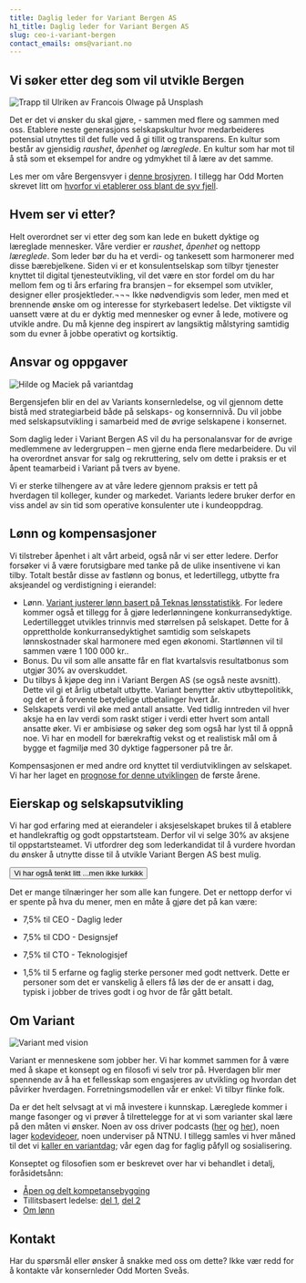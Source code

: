 ```yaml
---
title: Daglig leder for Variant Bergen AS
h1_title: Daglig leder for Variant Bergen AS
slug: ceo-i-variant-bergen
contact_emails: oms@variant.no
---
```


## Vi søker etter deg som vil utvikle Bergen

![Trapp til Ulriken av Francois Olwage på Unsplash](/images/ulriken-trapp.png)

Det er det vi ønsker du skal gjøre, - sammen med flere og sammen med oss. Etablere neste generasjons selskapskultur hvor medarbeideres potensial utnyttes til det fulle ved å gi tillit og transparens. En kultur som består av gjensidig _raushet_, _åpenhet_ og _læreglede_. En kultur som har mot til å stå som et eksempel for andre og ydmykhet til å lære av det samme.

Les mer om våre Bergensvyer i [denne brosjyren](/bergen/vyer). I tillegg har Odd Morten skrevet litt om [hvorfor vi etablerer oss blant de syv fjell](https://blog.variant.no/hallaisen-bergen-d88c7b976ef4).

## Hvem ser vi etter?

Helt overordnet ser vi etter deg som kan lede en bukett dyktige og læreglade mennesker. Våre verdier er _raushet_, _åpenhet_ og nettopp _læreglede_. Som leder bør du ha et verdi- og tankesett som harmonerer med disse bærebjelkene. Siden vi er et konsulentselskap som tilbyr tjenester knyttet til digital tjenesteutvikling, vil det være en stor fordel om du har mellom fem og ti års erfaring fra bransjen – for eksempel som utvikler, designer eller prosjektleder.¬¬¬ Ikke nødvendigvis som leder, men med et brennende ønske om og interesse for styrkebasert ledelse. Det viktigste vil uansett være at du er dyktig med mennesker og evner å lede, motivere og utvikle andre. Du må kjenne deg inspirert av langsiktig målstyring samtidig som du evner å jobbe operativt og kortsiktig.

## Ansvar og oppgaver

<div class="left blob1"><img alt="Hilde og Maciek på variantdag" src="/images/hilde-maciek.png"/></div>

Bergensjefen blir en del av Variants konsernledelse, og vil gjennom dette bistå med strategiarbeid både på selskaps- og konsernnivå. Du vil jobbe med selskapsutvikling i samarbeid med de øvrige selskapene i konsernet.

Som daglig leder i Variant Bergen AS vil du ha personalansvar for de øvrige medlemmene av ledergruppen – men gjerne enda flere medarbeidere. Du vil ha overordnet ansvar for salg og rekruttering, selv om dette i praksis er et åpent teamarbeid i Variant på tvers av byene.

Vi er sterke tilhengere av at våre ledere gjennom praksis er tett på hverdagen til kolleger, kunder og markedet. Variants ledere bruker derfor en viss andel av sin tid som operative konsulenter ute i kundeoppdrag.

## Lønn og kompensasjoner

Vi tilstreber åpenhet i alt vårt arbeid, også når vi ser etter ledere. Derfor forsøker vi å være forutsigbare med tanke på de ulike insentivene vi kan tilby. Totalt består disse av fastlønn og bonus, et ledertillegg, utbytte fra aksjeandel og verdistigning i eierandel:

- Lønn. [Variant justerer lønn basert på Teknas lønsstatistikk](/kalkulator). For ledere kommer også et tillegg for å gjøre lederlønningene konkurransedyktige. Ledertillegget utvikles trinnvis med størrelsen på selskapet. Dette for å opprettholde konkurransedyktighet samtidig som selskapets lønnskostnader skal harmonere med egen økonomi. Startlønnen vil til sammen være 1 100 000 kr..
- Bonus. Du vil som alle ansatte får en flat kvartalsvis resultatbonus som utgjør 30% av overskuddet.
- Du tilbys å kjøpe deg inn i Variant Bergen AS (se også neste avsnitt). Dette vil gi et årlig utbetalt utbytte. Variant benytter aktiv utbyttepolitikk, og det er å forvente betydelige utbetalinger hvert år.
- Selskapets verdi vil øke med antall ansatte. Ved tidlig inntreden vil hver aksje ha en lav verdi som raskt stiger i verdi etter hvert som antall ansatte øker. Vi er ambisiøse og søker deg som også har lyst til å oppnå noe. Vi har en modell for bærekraftig vekst og et realistisk mål om å bygge et fagmiljø med 30 dyktige fagpersoner på tre år.

Kompensasjonen er med andre ord knyttet til verdiutviklingen av selskapet. Vi har her laget en [prognose for denne utviklingen](/bergen/verdiutvikling) de første årene.

## Eierskap og selskapsutvikling

Vi har god erfaring med at eierandeler i aksjeselskapet brukes til å etablere et handlekraftig og godt oppstartsteam. Derfor vil vi selge 30% av aksjene til oppstartsteamet. Vi utfordrer deg som lederkandidat til å vurdere hvordan du ønsker å utnytte disse til å utvikle Variant Bergen AS best mulig.

<flip-card variant="click" class="flipCard">
  <button class="flipCard__details" slot="front" type="button" aria-label="Les våre tanker rundt utnytting av aksjer">Vi har også tenkt litt ...men ikke lurkikk</button>
  <div class="flipCard__details" slot="back">
  
  <div>

Det er mange tilnæringer her som alle kan fungere. Det er nettopp derfor vi er spente på hva du mener, men en måte å gjøre det på kan være:

- 7,5% til CEO - Daglig leder
- 7,5% til CDO - Designsjef
- 7,5% til CTO - Teknologisjef
- 1,5% til 5 erfarne og faglig sterke personer med godt nettverk. Dette er personer som det er vanskelig å ellers få løs der de er ansatt i dag, typisk i jobber de trives godt i og hvor de får gått betalt.

    </div>

    </div>
  </flip-card>

## Om Variant

![Variant med vision](/images/flaske.png)

Variant er menneskene som jobber her. Vi har kommet sammen for å være med å skape et konsept og en filosofi vi selv tror på. Hverdagen blir mer spennende av å ha et fellesskap som engasjeres av utvikling og hvordan det påvirker hverdagen. Forretningsmodellen vår er enkel: Vi tilbyr flinke folk.

Da er det helt selvsagt at vi må investere i kunnskap. Læreglede kommer i mange fasonger og vi prøver å tilrettelegge for at vi som varianter skal lære på den måten vi ønsker. Noen av oss driver podcasts ([her](http://bartjs.io/tag/podcast-episode/) og [her](https://kortslutning.fun/)), noen lager [kodevideoer](https://youtube.com/kodesnutt), noen underviser på NTNU. I tillegg samles vi hver måned til det vi [kaller en variantdag](https://blog.variant.no/tagged/variantdag); vår egen dag for faglig påfyll og sosialisering.

Konseptet og filosofien som er beskrevet over har vi behandlet i detalj, foråsidetsånn:

- [Åpen og delt kompetansebygging](https://blog.variant.no/aapen-og-delt-kompetansebygging-c229771eee93)
- Tillitsbasert ledelse: [del 1](https://blog.variant.no/tillitsbasert-ledelse-del-1-hva-og-hvorfor-86f6aa485cf9), [del 2](https://blog.variant.no/tillitsbasert-ledelse-del-2-sette-retning-449452fcc6a6)
- [Om lønn](https://blog.variant.no/bonusutbetaling-og-l%C3%B8nnsjusteringer-c6d340f0a6d)

## Kontakt

Har du spørsmål eller ønsker å snakke med oss om dette? Ikke vær redd for å kontakte vår konsernleder Odd Morten Sveås.
